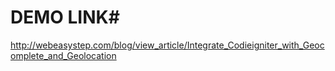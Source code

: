 # DEMO LINK#
http://webeasystep.com/blog/view_article/Integrate_Codieigniter_with_Geocomplete_and_Geolocation